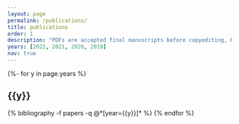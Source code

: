 ```yaml
---
layout: page
permalink: /publications/
title: publications
order: 1
description: "PDFs are accepted final manuscripts before copyediting, HTMLs are official published versions. Some of the code associated with these publications can be found on my Github page: https://github.com/ananyan."
years: [2022, 2021, 2020, 2019]
nav: true
---
```

<!-- _pages/publications.md -->
<div class="publications">

{%- for y in page.years %}
  <h2 class="year">{{y}}</h2>
  {% bibliography -f papers -q @*[year={{y}}]* %}
{% endfor %}

</div>
